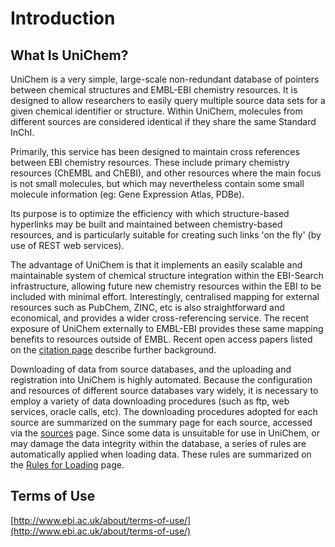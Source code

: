 # Introduction

## What Is UniChem?

UniChem is a very simple, large-scale non-redundant database of pointers between chemical structures and EMBL-EBI chemistry resources. It is designed to allow researchers to easily query multiple source data sets for a given chemical identifier or structure. Within UniChem, molecules from different sources are considered identical if they share the same Standard InChI. 

Primarily, this service has been designed to maintain cross references between EBI chemistry resources. These include primary chemistry resources \(ChEMBL and ChEBI\), and other resources where the main focus is not small molecules, but which may nevertheless contain some small molecule information \(eg: Gene Expression Atlas, PDBe\).

Its purpose is to optimize the efficiency with which structure-based hyperlinks may be built and maintained between chemistry-based resources, and is particularly suitable for creating such links 'on the fly' \(by use of REST web services\). 

The advantage of UniChem is that it implements an easily scalable and maintainable system of chemical structure integration within the EBI-Search infrastructure, allowing future new chemistry resources within the EBI to be included with minimal effort. Interestingly, centralised mapping for external resources such as PubChem, ZINC, etc is also straightforward and economical, and provides a wider cross-referencing service. The recent exposure of UniChem externally to EMBL-EBI provides these same mapping benefits to resources outside of EMBL. Recent open access papers listed on the [citation page](https://www.ebi.ac.uk/unichem/info/citation) describe further background.

Downloading of data from source databases, and the uploading and registration into UniChem is highly automated. Because the configuration and resources of different source databases vary widely, it is necessary to employ a variety of data downloading procedures \(such as ftp, web services, oracle calls, etc\). The downloading procedures adopted for each source are summarized on the summary page for each source, accessed via the [sources](https://www.ebi.ac.uk/unichem/ucquery/listSources) page. Since some data is unsuitable for use in UniChem, or may damage the data integrity within the database, a series of rules are automatically applied when loading data. These rules are summarized on the [Rules for Loading](https://www.ebi.ac.uk/unichem/info/rulesforloading) page.

## Terms of Use

[http://www.ebi.ac.uk/about/terms-of-use/](http://www.ebi.ac.uk/about/terms-of-use/)

